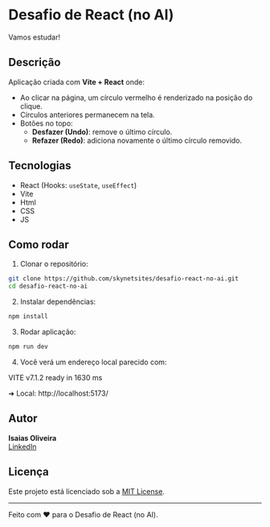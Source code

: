 # Desafio de React (no AI)

Vamos estudar! 

## Descrição

Aplicação criada com **Vite + React** onde:  
- Ao clicar na página, um círculo vermelho é renderizado na posição do clique.  
- Círculos anteriores permanecem na tela.  
- Botões no topo:  
  - **Desfazer (Undo)**: remove o último círculo.  
  - **Refazer (Redo)**: adiciona novamente o último círculo removido.

## Tecnologias

- React (Hooks: `useState`, `useEffect`)  
- Vite
- Html 
- CSS
- JS

## Como rodar

1. Clonar o repositório:  
```bash
git clone https://github.com/skynetsites/desafio-react-no-ai.git
cd desafio-react-no-ai
```

2. Instalar dependências:  
```bash
npm install
```

3. Rodar aplicação:  
```bash
npm run dev
```

4. Você verá um endereço local parecido com:

VITE v7.1.2 ready in 1630 ms

➜ Local: http://localhost:5173/

## Autor

**Isaias Oliveira**  
[LinkedIn](https://www.linkedin.com/in/skynetsites/)

## Licença

Este projeto está licenciado sob a [MIT License](https://opensource.org/licenses/MIT).

---

Feito com ❤️ para o Desafio de React (no AI).


